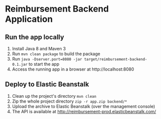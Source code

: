 # Reimbursement Backend Application

## Run the app locally

1. Install Java 8 and Maven 3
2. Run `mvn clean package` to build the package
3. Run `java -Dserver.port=8080 -jar target/reimbursement-backend-0.1.jar` to start the app
4. Access the running app in a browser at http://localhost:8080

## Deploy to Elastic Beanstalk

1. Clean up the project's directory `mvn clean`
2. Zip the whole project directory `zip -r app.zip backend/*`
3. Upload the archive to Elastic Beanstalk (over the management console)
4. The API is available at http://reimbursement-prod.elasticbeanstalk.com/
